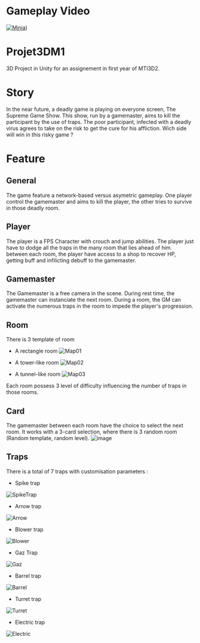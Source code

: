 # Gameplay Video
[![Minia](https://github.com/KillianBiou/Projet3DM1/assets/62405524/0795bd14-b220-4b15-8cb4-6cf32d6548a3)](https://www.youtube.com/watch?v=TRFAq99FHjc "Trailer"))

# Projet3DM1

3D Project in Unity for an assignement in first year of MTI3D2.

# Story
In the near future, a deadly game is playing on everyone screen, The Supreme Game Show.
This show, run by a gamemaster, aims to kill the participant by the use of traps.
The poor participant, infected with a deadly virus agrees to take on the risk to get the cure for his affliction.
Wich side will win in this risky game ?

# Feature
## General
The game feature a network-based versus asymetric gameplay. One player control the gamemaster and aims to kill the player, the other tries to survive in those deadly room.

## Player
The player is a FPS Character with crouch and jump abilities. The player just have to dodge all the traps in the many room that lies ahead of him. between each room, the player have access to a shop to recover HP, getting buff and infilicting debuff to the gamemaster.

## Gamemaster
The Gamemaster is a free camera in the scene. During rest time, the gamemaster can instanciate the next room. During a room, the GM can activate the numerous traps in the room to impede the player's progression.

## Room
There is 3 template of room

- A rectangle room ![Map01](https://user-images.githubusercontent.com/62405524/213994587-88b64fc6-aecf-4b59-918c-2d42f71db4a0.png)

- A tower-like room ![Map02](https://user-images.githubusercontent.com/62405524/213994643-6682e973-2e21-4287-a48d-72183d227a92.png)

- A tunnel-like room ![Map03](https://user-images.githubusercontent.com/62405524/213994717-1dfe6e46-f978-412e-8d18-b6b5f2f88b7e.png)

Each room possess 3 level of difficulty influencing the number of traps in those rooms.

## Card
The gamemaster between each room have the choice to select the next room.
It works with a 3-card selection, where there is 3 random room (Random template, random level).
![image](https://user-images.githubusercontent.com/62405524/213995731-8bd4878a-47d8-4a55-9266-cf82079a4953.png)

## Traps 
There is a total of 7 traps with customisation parameters :

- Spike trap 

![SpikeTrap](https://user-images.githubusercontent.com/62405524/214072752-c3f41407-7c1a-46b0-be23-33bbd1ac66bd.gif)

- Arrow trap

![Arrow](https://user-images.githubusercontent.com/62405524/214073806-f7d5d257-d66b-4beb-98a3-4d9cb6d7b7a3.gif)

- Blower trap

![Blower](https://user-images.githubusercontent.com/62405524/214079477-d62b0709-3c8a-41d1-8af6-1defa05d9745.gif)

- Gaz Trap

![Gaz](https://user-images.githubusercontent.com/62405524/214080383-697d9ff9-71d9-4531-8249-1c6b65e58a3a.gif)

- Barrel trap

![Barrel](https://user-images.githubusercontent.com/62405524/214083417-b27912b3-50df-4e4e-9cea-a6d55609e793.gif)

- Turret trap

![Turret](https://user-images.githubusercontent.com/62405524/214084395-86462b7e-fb4a-4cf1-9f69-1064f38f32cd.gif)

- Electric trap

![Electric](https://user-images.githubusercontent.com/62405524/214085259-ae19b0d4-c98e-499d-9e6a-3143ed8cdcf7.gif)
